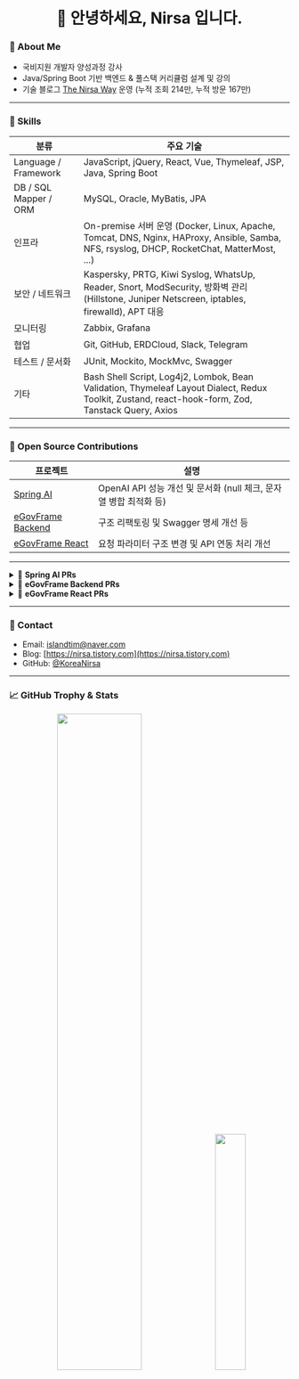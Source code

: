 <h1 align="center">👋 안녕하세요, Nirsa 입니다.</h1>

### 📌 About Me

-  국비지원 개발자 양성과정 강사
-  Java/Spring Boot 기반 백엔드 & 풀스택 커리큘럼 설계 및 강의
-  기술 블로그 [The Nirsa Way](https://nirsa.tistory.com) 운영 (누적 조회 214만, 누적 방문 167만)

---

### 🔧 Skills

| 분류 | 주요 기술 |
|------|-----------|
| Language / Framework | JavaScript, jQuery, React, Vue, Thymeleaf, JSP, Java, Spring Boot |
| DB / SQL Mapper / ORM | MySQL, Oracle, MyBatis, JPA |
| 인프라 | On-premise 서버 운영 (Docker, Linux, Apache, Tomcat, DNS, Nginx, HAProxy, Ansible, Samba, NFS, rsyslog, DHCP, RocketChat, MatterMost, ...) |
| 보안 / 네트워크 |  Kaspersky, PRTG, Kiwi Syslog, WhatsUp, Reader, Snort, ModSecurity, 방화벽 관리 (Hillstone, Juniper Netscreen, iptables, firewalld), APT 대응 |
| 모니터링 | Zabbix, Grafana |
| 협업 |  Git, GitHub, ERDCloud, Slack, Telegram |   
| 테스트 / 문서화 | JUnit, Mockito, MockMvc, Swagger
| 기타 |  Bash Shell Script, Log4j2, Lombok, Bean Validation, Thymeleaf Layout Dialect, Redux Toolkit, Zustand, react-hook-form, Zod, Tanstack Query, Axios |

---

### 🧩 Open Source Contributions

| 프로젝트 | 설명 |
|---------|-------------|
| [Spring AI](https://github.com/spring-projects/spring-ai/pull/3654) | OpenAI API 성능 개선 및 문서화 (null 체크, 문자열 병합 최적화 등) |
| [eGovFrame Backend](https://github.com/Nirsa-Dev/egovframe-template-simple-backend) | 구조 리팩토링 및 Swagger 명세 개선 등 |
| [eGovFrame React](https://github.com/Nirsa-Dev/egovframe-template-simple-react) | 요청 파라미터 구조 변경 및 API 연동 처리 개선 |

---

<details>
<summary>📌 <strong>Spring AI PRs</strong></summary>

- [#3654](https://github.com/spring-projects/spring-ai/pull/3654) : [Refactor] Remove redundant null check in OpenAiApi.Builder#apiKey(String)
- [#3663](https://github.com/spring-projects/spring-ai/pull/3663) : Refactor: Add null check, optimize string joining, and add JavaDocs

</details>

<details>
<summary>📌 <strong>eGovFrame Backend PRs</strong></summary>

- [#72](https://github.com/eGovFramework/egovframe-template-simple-backend/pull/72) : Fix(bbs): pageIndex 파라미터 처리 누락 이슈 해결
- [#73](https://github.com/eGovFramework/egovframe-template-simple-backend/pull/73) : Refactor(bbs): 게시판 관리 컨트롤러 및 공통 유틸 개선
- [#74](https://github.com/eGovFramework/egovframe-template-simple-backend/pull/74) : Refactor(EgovBBSAttributeManageApiController) : 요청/응답 구조 개선 
- [#78](https://github.com/eGovFramework/egovframe-template-simple-backend/pull/78) : Refactor(bbs) : 패키지 구조 개선 및 Controller 책임 분리
- [#79](https://github.com/eGovFramework/egovframe-template-simple-backend/pull/79) : Refactor(bbs): swagger 명확화, 구조 개선 및 버그 수정
- [#80](https://github.com/eGovFramework/egovframe-template-simple-backend/pull/80) : Refactor(bbs): 게시글 삭제(deleteBoardArticle 메서드) 구조 변경 
- [#81](https://github.com/eGovFramework/egovframe-template-simple-backend/pull/81) : Refactor(bbs): selectBBSMasterInf 응답 구조 로직 리팩토링 및 테스트 보완 

</details>

<details>
<summary>📌 <strong>eGovFrame React PRs</strong></summary>

- [#67](https://github.com/eGovFramework/egovframe-template-simple-react/pull/67) : Feat(admin.notice) : 어드민 공지사항 게시글 삭제 시 atchFileId 포함하여 API 호출하도록 수정
- [#68](https://github.com/eGovFramework/egovframe-template-simple-react/pull/68) : Refactor(EgovAdminBoardEdit): 백엔드 응답 구조 변경에 따른 setBoardDetail 호출 방식 수정

</details>

---

### 💬 Contact

-  Email: [islandtim@naver.com](islandtim@naver.com)
-  Blog: [https://nirsa.tistory.com](https://nirsa.tistory.com)
-  GitHub: [@KoreaNirsa](https://github.com/KoreaNirsa)


---

### 📈 GitHub Trophy & Stats

<p align="center">
  <img src="https://github-profile-trophy.vercel.app/?username=KoreaNirsa&theme=gruvbox&rank=S,AAA,AA,A,B&column=4" width="55%" style="margin-right: 2%;" />
  <img src="https://github-readme-stats.vercel.app/api?username=KoreaNirsa&show_icons=true&theme=tokyonight" width="33%" />
</p>
